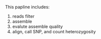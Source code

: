 This papline includes:  
1. reads filter  
2. assemble  
3. evalute assemble quality
4. align, call SNP, and count heterozygosity
